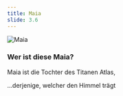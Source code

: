 ```yaml
---
title: Maia
slide: 3.6
---
```


![Maia](https://upload.wikimedia.org/wikipedia/commons/thumb/6/64/Hermes_Maia_Staatliche_Antikensammlungen_2304.jpg/220px-Hermes_Maia_Staatliche_Antikensammlungen_2304.jpg)

### Wer ist diese Maia?

Maia ist die Tochter des Titanen Atlas,

...derjenige, welcher den Himmel trägt
